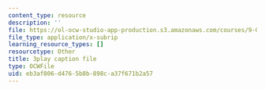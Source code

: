 ```yaml
---
content_type: resource
description: ''
file: https://ol-ocw-studio-app-production.s3.amazonaws.com/courses/9-00sc-introduction-to-psychology-fall-2011/eb3af806d4765b8b898ca37f671b2a57_MYMYXhR2Ppw.vtt
file_type: application/x-subrip
learning_resource_types: []
resourcetype: Other
title: 3play caption file
type: OCWFile
uid: eb3af806-d476-5b8b-898c-a37f671b2a57
---
```

